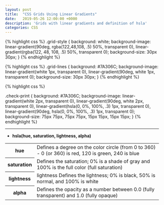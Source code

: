 ```yaml
---
layout: post
title:  "CSS Grids Using Linear Gradients"
date:   2019-05-26 12:00:00 +0000
description: 'Grids with linear gradients and definition of hsla'
categories: CSS
---
```

<div class="flex-container">
  <div class="default-grid grid-style">
  </div>
  <!--more-->
{% highlight css %}
.grid-style {
  background: white;
  background-image:
    linear-gradient(90deg, rgba(122,48,108, .5) 50%, transparent 0),
    linear-gradient(rgba(122, 48, 108, .5) 50%, transparent 0);
  background-size: 30px 30px;
}
{% endhighlight %}

  <div class="default-grid grid-lines">
  </div>

{% highlight css %}
.grid-lines {
  background: #7A306C;
  background-image: linear-gradient(white 1px, transparent 0),
                    linear-gradient(90deg, white 1px, transparent 0);
  background-size: 30px 30px;
}
{% endhighlight %}
  <div class="default-grid blue-print">
  </div>

{% highlight css %}

.check-print {
  background: #7A306C;
  background-image:
    linear-gradient(white 2px, transparent 0),
    linear-gradient(90deg, white 2px, transparent 0),
    linear-gradient(hsla(0, 0%, 100%, .3) 1px, transparent 0),
    linear-gradient(90deg, hsla(0, 0%, 100%, .3) 1px, transparent 0);
  background-size: 75px 75px, 75px 75px, 15px 15px, 15px 15px;
}
{% endhighlight %}
</div>

<hr >
<caption>
<ul>
  <li>
    <strong>hsla(hue, saturation, lightness, alpha)</strong>
  </li>
</ul>
<table>
  <tbody>
    <tr>
      <th>
        hue
      </th>
      <td>Defines a degree on the color circle (from 0 to 360) - 0 (or 360) is red, 120 is green, 240 is blue
      </td>
    </tr>
    <tr>
      <th>
        saturation
      </th>
      <td>Defines the saturation; 0% is a shade of gray and 100% is the full color (full saturation)
      </td>
    </tr>
    <tr>
      <th>
        lightness
      </th>
      <td>lightness	Defines the lightness; 0% is black, 50% is normal, and 100% is white
      </td>
    </tr>
    <tr>
      <th>
        alpha
      </th>
      <td>Defines the opacity as a number between 0.0 (fully transparent) and 1.0 (fully opaque)
      </td>
    </tr>
  </tbody>
</table>
</caption>
